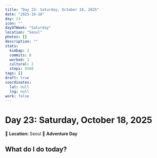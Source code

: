 ```yaml
---
title: "Day 23: Saturday, October 18, 2025"
date: "2025-10-18"
day: 23
icon: ""
dayOfWeek: "Saturday"
location: "Seoul"
photos: []
description: ""
stats:
  kimbap: 2
  commits: 0
  worked: 1
  cultural: 2
  steps: 9500
tags: []
draft: true
coordinates:
  lat: null
  lng: null
work: false
---
```

# Day 23: Saturday, October 18, 2025

📍 **Location:** Seoul
🎒 **Adventure Day**

## What do I do today?


